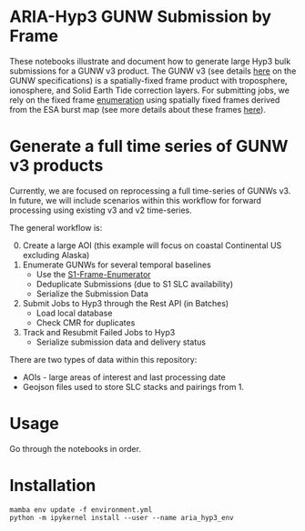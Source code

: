# ARIA-Hyp3 GUNW Submission by Frame

These notebooks illustrate and document how to generate large Hyp3 bulk submissions for a GUNW v3 product. The GUNW v3 (see details [here](https://github.com/ACCESS-Cloud-Based-InSAR/DockerizedTopsApp) on the GUNW specifications) is a spatially-fixed frame product with troposphere, ionosphere, and Solid Earth Tide correction layers. For submitting jobs, we rely on the fixed frame [enumeration](https://github.com/ACCESS-Cloud-Based-InSAR/s1-frame-enumerator) using spatially fixed frames derived from the ESA burst map (see more details about these frames [here](https://github.com/ACCESS-Cloud-Based-InSAR/s1-frame-generation)).


# Generate a full time series of GUNW v3 products

Currently, we are focused on reprocessing a full time-series of GUNWs v3. In future, we will include scenarios within this workflow for forward processing using existing v3 and v2 time-series.

The general workflow is:

0. Create a large AOI (this example will focus on coastal Continental US excluding Alaska)
1. Enumerate GUNWs for several temporal baselines
   + Use the [S1-Frame-Enumerator](https://github.com/ACCESS-Cloud-Based-InSAR/s1-frame-enumerator)
   + Deduplicate Submissions (due to S1 SLC availability)
   + Serialize the Submission Data
2. Submit Jobs to Hyp3 through the Rest API (in Batches)
   + Load local database
   + Check CMR for duplicates
3. Track and Resubmit Failed Jobs to Hyp3
   + Serialize submission data and delivery status

There are two types of data within this repository:

+ AOIs - large areas of interest and last processing date
+ Geojson files used to store SLC stacks and pairings from 1.

# Usage

Go through the notebooks in order.


# Installation

```
mamba env update -f environment.yml
python -m ipykernel install --user --name aria_hyp3_env
```
